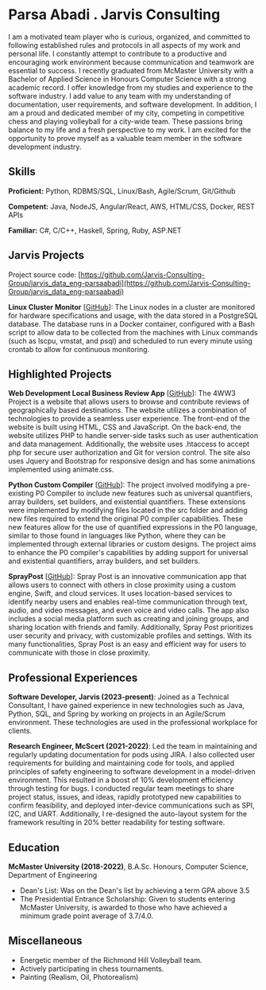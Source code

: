 # Parsa Abadi . Jarvis Consulting

I am a motivated team player who is curious, organized, and committed to following established rules and protocols in all aspects of my work and personal life. I constantly attempt to contribute to a productive and encouraging work environment because communication and teamwork are essential to success. I recently graduated from McMaster University with a Bachelor of Applied Science in Honours Computer Science with a strong academic record. I offer knowledge from my studies and experience to the software industry. I add value to any team with my understanding of documentation, user requirements, and software development. In addition, I am a proud and dedicated member of my city, competing in competitive chess and playing volleyball for a city-wide team. These passions bring balance to my life and a fresh perspective to my work. I am excited for the opportunity to prove myself as a valuable team member in the software development industry.

## Skills

**Proficient:** Python, RDBMS/SQL, Linux/Bash, Agile/Scrum, Git/Github

**Competent:** Java, NodeJS, Angular/React, AWS, HTML/CSS, Docker, REST APIs

**Familiar:** C#, C/C++, Haskell, Spring, Ruby, ASP.NET

## Jarvis Projects

Project source code: [https://github.com/Jarvis-Consulting-Group/jarvis_data_eng-parsaabadi](https://github.com/Jarvis-Consulting-Group/jarvis_data_eng-parsaabadi)


**Linux Cluster Monitor** [[GitHub](https://github.com/Jarvis-Consulting-Group/jarvis_data_eng-parsaabadi/tree/masterhttps://github.com/Jarvis-Consulting-Group/jarvis_data_eng-parsaabadi/tree/main/linux_sql)]: The Linux nodes in a cluster are monitored for hardware specifications and usage, with the data stored in a PostgreSQL database. The database runs in a Docker container, configured with a Bash script to allow data to be collected from the machines with Linux commands (such as lscpu, vmstat, and psql) and scheduled to run every minute using crontab to allow for continuous monitoring.


## Highlighted Projects
**Web Development Local Business Review App** [[GitHub](https://github.com/parsaabadi/4ww3-project01)]: The 4WW3 Project is a website that allows users to browse and contribute reviews of geographically based destinations. The website utilizes a combination of technologies to provide a seamless user experience. The front-end of the website is built using HTML, CSS and JavaScript. On the back-end, the website utilizes PHP to handle server-side tasks such as user authentication and data management. Additionally, the website uses .htaccess to accept php for secure user authorization and Git for version control. The site also uses Jquery and Bootstrap for responsive design and has some animations implemented using animate.css.

**Python Custom Compiler** [[GitHub](https://github.com/parsaabadi/Compiler-Final-Version)]: The project involved modifying a pre-existing P0 Compiler to include new features such as universal quantifiers, array builders, set builders, and existential quantifiers. These extensions were implemented by modifying files located in the src folder and adding new files required to extend the original P0 compiler capabilities. These new features allow for the use of quantified expressions in the P0 language, similar to those found in languages like Python, where they can be implemented through external libraries or custom designs. The project aims to enhance the P0 compiler's capabilities by adding support for universal and existential quantifiers, array builders, and set builders.

**SprayPost** [[GitHub](https://github.com/parsaabadi/Startup)]: Spray Post is an innovative communication app that allows users to connect with others in close proximity using a custom engine, Swift, and cloud services. It uses location-based services to identify nearby users and enables real-time communication through text, audio, and video messages, and even voice and video calls. The app also includes a social media platform such as creating and joining groups, and sharing location with friends and family. Additionally, Spray Post prioritizes user security and privacy, with customizable profiles and settings. With its many functionalities, Spray Post is an easy and efficient way for users to communicate with those in close proximity.


## Professional Experiences

**Software Developer, Jarvis (2023-present)**: Joined as a Technical Consultant, I have gained experience in new technologies such as Java, Python, SQL, and Spring by working on projects in an Agile/Scrum environment. These technologies are used in the professional workplace for clients.

**Research Engineer, McScert (2021-2022)**: Led the team in maintaining and regularly updating documentation for pods using JIRA. I also collected user requirements for building and maintaining code for tools, and applied principles of safety engineering to software development in a model-driven environment. This resulted in a boost of 10% development efficiency through testing for bugs. I conducted regular team meetings to share project status, issues, and ideas, rapidly prototyped new capabilities to confirm feasibility, and deployed inter-device communications such as SPI, I2C, and UART. Additionally, I re-designed the auto-layout system for the framework resulting in 20% better readability for testing software.


## Education
**McMaster University (2018-2022)**, B.A.Sc. Honours, Computer Science, Department of Engineering
- Dean's List: Was on the Dean's list by achieving a term GPA above 3.5
- The Presidential Entrance Scholarship: Given to students entering McMaster University, is awarded to those who have achieved a minimum grade point average of 3.7/4.0.


## Miscellaneous
- Energetic member of the Richmond Hill Volleyball team.
- Actively participating in chess tournaments.
- Painting (Realism, Oil, Photorealism)